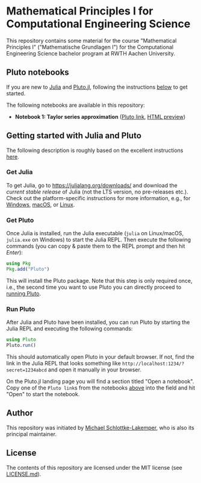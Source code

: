 # Mathematical Principles I for Computational Engineering Science
This repository contains some material for the course "Mathematical Principles
I" ("Mathematische Grundlagen I") for the Computational Engineering Science
bachelor program at RWTH Aachen University.

## Pluto notebooks
If you are new to [Julia](https://julialang.org) and [Pluto.jl](https://github.com/fonsp/Pluto.jl),
following the instructions [below](#getting-started-with-julia-and-pluto) to get started.

The following notebooks are available in this repository:
* **Notebook 1: Taylor series approximation**
  ([Pluto link](https://raw.githubusercontent.com/sloede/ces-math-1/main/notebooks/taylor_series_approximation.jl),
   [HTML preview](http://ces-math-1.lakemper.eu/notebooks/html/taylor_series_approximation.jl.html))

## Getting started with Julia and Pluto
The following description is roughly based on the excellent instructions
[here](https://computationalthinking.mit.edu/Spring21/installation/).

### Get Julia
To get Julia, go to https://julialang.org/downloads/ and download the *current stable release*
of Julia (not the LTS version, no pre-releases etc.). Check out the
platform-specific instructions for more information, e.g., for
[Windows](https://julialang.org/downloads/platform/#windows),
[macOS](https://julialang.org/downloads/platform/#macos), or
[Linux](https://julialang.org/downloads/platform/#linux_and_freebsd).

### Get Pluto
Once Julia is installed, run the Julia executable
(`julia` on Linux/macOS, `julia.exe` on Windows) to start the Julia REPL. Then
execute the following commands (you can copy & paste them to the REPL prompt and
then hit *Enter*):
```julia
using Pkg
Pkg.add("Pluto")
```
This will install the Pluto package. Note that this step is only required once,
i.e., the second time you want to use Pluto you can directly proceed to
[running Pluto](#run-pluto).

### Run Pluto
After Julia and Pluto have been installed, you can run Pluto by starting the
Julia REPL and executing the following commands:
```julia
using Pluto
Pluto.run()
```
This should automatically open Pluto in your default browser. If not, find the
link in the Julia REPL that looks something like
`http://localhost:1234/?secret=1234abcd` and open it manually in your browser.

On the Pluto.jl landing page you will find a section titled "Open a notebook".
Copy one of the `Pluto link`s from the notebooks [above](#pluto-notebooks) into
the field and hit "Open" to start the notebook.

## Author
This repository was initiated by [Michael Schlottke-Lakemper](https://lakemper.eu),
who is also its principal maintainer.

## License
The contents of this repository are licensed under the MIT license (see
[LICENSE.md](LICENSE.md)).
